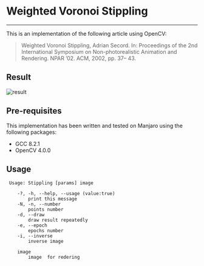 # Weighted Voronoi Stippling
----------

This is an implementation of the following article using OpenCV:

> Weighted Voronoi Stippling, Adrian Secord. In: Proceedings of the 2nd International Symposium on Non-photorealistic Animation and Rendering. NPAR ’02. ACM, 2002, pp. 37– 43.

## Result
![result](https://frankr0.github.io/CV/Weighted-Voronoi-Stippling/result.jpg)

## Pre-requisites
This implementation has been written and tested on Manjaro using the following packages:
- GCC 8.2.1
- OpenCV 4.0.0

## Usage
```
 Usage: Stippling [params] image 

	-?, -h, --help, --usage (value:true)
		print this message
	-N, -n, --number
		points number
	-d, --draw
		draw result repeatedly
	-e, --epoch
		epochs number
	-i, --inverse
		inverse image

	image
		image  for redering
```